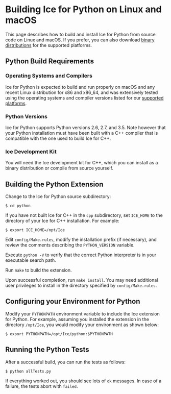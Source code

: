 # Building Ice for Python on Linux and macOS

This page describes how to build and install Ice for Python from source code on
Linux and macOS. If you prefer, you can also download [binary distributions][1]
for the supported platforms.

## Python Build Requirements

### Operating Systems and Compilers

Ice for Python is expected to build and run properly on macOS and any recent
Linux distribution for x86 and x86_64, and was extensively tested using the
operating systems and compiler versions listed for our [supported platforms][2].

### Python Versions

Ice for Python supports Python versions 2.6, 2.7, and 3.5. Note however that
your Python installation must have been built with a C++ compiler that is
compatible with the one used to build Ice for C++.

### Ice Development Kit

You will need the Ice development kit for C++, which you can install as a binary
distribution or compile from source yourself.

## Building the Python Extension

Change to the Ice for Python source subdirectory:

    $ cd python

If you have not built Ice for C++ in the `cpp` subdirectory, set `ICE_HOME` to
the directory of your Ice for C++ installation. For example:

    $ export ICE_HOME=/opt/Ice

Edit `config/Make.rules`, modify the installation prefix (if necessary), and
review the comments describing the `PYTHON_VERSION` variable.

Execute `python -V` to verify that the correct Python interpreter is in your
executable search path.

Run `make` to build the extension.

Upon successful completion, run `make install`. You may need additional user
privileges to install in the directory specified by `config/Make.rules`.

## Configuring your Environment for Python

Modify your `PYTHONPATH` environment variable to include the Ice extension
for Python. For example, assuming you installed the extension in the directory
`/opt/Ice`, you would modify your environment as shown below:

    $ export PYTHONPATH=/opt/Ice/python:$PYTHONPATH

## Running the Python Tests

After a successful build, you can run the tests as follows:

    $ python allTests.py

If everything worked out, you should see lots of `ok` messages. In case of a
failure, the tests abort with `failed`.

[1]: https://zeroc.com/downloads/ice
[2]: https://doc.zeroc.com/display/Ice36/Supported+Platforms+for+Ice+3.6.5
